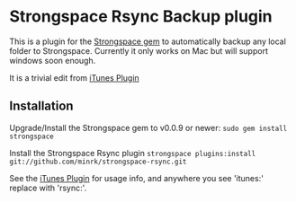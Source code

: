 Strongspace Rsync Backup plugin
===============================

This is a plugin for the [Strongspace gem](https://github.com/expandrive/strongspace-ruby) to automatically backup any local folder to Strongspace. Currently it only works on Mac but will support windows soon enough.

It is a trivial edit from [iTunes Plugin](https://github.com/expandrive/strongspace-itunes)


Installation
------------

Upgrade/Install the Strongspace gem to v0.0.9 or newer:
    `sudo gem install strongspace`

Install the Strongspace Rsync plugin
    `strongspace plugins:install git://github.com/minrk/strongspace-rsync.git`

See the [iTunes Plugin](https://github.com/expandrive/strongspace-itunes) for usage info, and anywhere you see 'itunes:' replace with 'rsync:'.